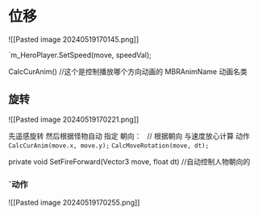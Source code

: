 
# 位移
![[Pasted image 20240519170145.png]]

`m_HeroPlayer.SetSpeed(move, speedVal);

CalcCurAnim() //这个是控制播放哪个方向动画的
MBRAnimName 动画名类
## 旋转
![[Pasted image 20240519170221.png]]

先遥感旋转 
然后根据怪物自动
指定 朝向：
`
`// 根据朝向 与速度放心计算 动作  
`CalcCurAnim(move.x, move.y);`
`CalcMoveRotation(move, dt);`



private void SetFireForward(Vector3 move, float dt) //自动控制人物朝向的

### `动作
![[Pasted image 20240519170255.png]]